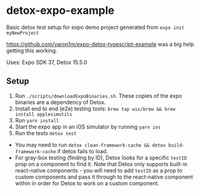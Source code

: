 # detox-expo-example

Basic detox test setup for expo demo project generated from `expo init myNewProject`

https://github.com/yaron1m/expo-detox-typescript-example was a big help getting this working.

Uses: Expo SDK 37, Detox 15.5.0

## Setup

1. Run `./scripts/downloadExpoBinaries.sh`. These copies of the expo binaries are a dependency of Detox.
2. Install end to end (e2e) testing tools: `brew tap wix/brew && brew install applesimutils`
3. Run `yarn install`
4. Start the expo app in an iOS simulator by running `yarn ios`
5. Run the tests `detox test`

- You may need to run `detox clean-framework-cache && detox build-framework-cache` if detox fails to load.
- For gray-box testing (finding by ID), Detox looks for a specific `testID` prop on a component to find it. Note that Detox only supports built-in react-native components - you will need to add `testID` as a prop to custom components and pass it through to the react-native component within in order for Detox to work on a custom component.
